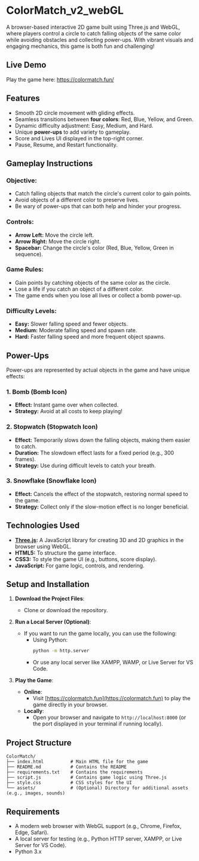 # ColorMatch_v2_webGL

A browser-based interactive 2D game built using Three.js and WebGL, where players control a circle to catch falling objects of the same color while avoiding obstacles and collecting power-ups. With vibrant visuals and engaging mechanics, this game is both fun and challenging!

## **Live Demo**
Play the game here: https://colormatch.fun/

## **Features**
- Smooth 2D circle movement with gliding effects.
- Seamless transitions between **four colors**: Red, Blue, Yellow, and Green.
- Dynamic difficulty adjustment: Easy, Medium, and Hard.
- Unique **power-ups** to add variety to gameplay.
- Score and Lives UI displayed in the top-right corner.
- Pause, Resume, and Restart functionality.

## **Gameplay Instructions**
### **Objective:**
- Catch falling objects that match the circle's current color to gain points.
- Avoid objects of a different color to preserve lives.
- Be wary of power-ups that can both help and hinder your progress.

### **Controls:**
- **Arrow Left:** Move the circle left.
- **Arrow Right:** Move the circle right.
- **Spacebar:** Change the circle's color (Red, Blue, Yellow, Green in sequence).

### **Game Rules:**
- Gain points by catching objects of the same color as the circle.
- Lose a life if you catch an object of a different color.
- The game ends when you lose all lives or collect a bomb power-up.

### **Difficulty Levels:**
- **Easy:** Slower falling speed and fewer objects.
- **Medium:** Moderate falling speed and spawn rate.
- **Hard:** Faster falling speed and more frequent object spawns.

## **Power-Ups**
Power-ups are represented by actual objects in the game and have unique effects:

### 1. **Bomb** (Bomb Icon)
- **Effect:** Instant game over when collected.
- **Strategy:** Avoid at all costs to keep playing!

### 2. **Stopwatch** (Stopwatch Icon)
- **Effect:** Temporarily slows down the falling objects, making them easier to catch.
- **Duration:** The slowdown effect lasts for a fixed period (e.g., 300 frames).
- **Strategy:** Use during difficult levels to catch your breath.

### 3. **Snowflake** (Snowflake Icon)
- **Effect:** Cancels the effect of the stopwatch, restoring normal speed to the game.
- **Strategy:** Collect only if the slow-motion effect is no longer beneficial.

## **Technologies Used**
- **[Three.js](https://threejs.org/):** A JavaScript library for creating 3D and 2D graphics in the browser using WebGL.
- **HTML5:** To structure the game interface.
- **CSS3:** To style the game UI (e.g., buttons, score display).
- **JavaScript:** For game logic, controls, and rendering.

## **Setup and Installation**

1. **Download the Project Files**:
   - Clone or download the repository.

2. **Run a Local Server (Optional)**:
   - If you want to run the game locally, you can use the following:
     - Using Python:
       ```bash
       python -m http.server
       ```
     - Or use any local server like XAMPP, WAMP, or Live Server for VS Code.

3. **Play the Game**:
   - **Online**:
     - Visit [https://colormatch.fun](https://colormatch.fun) to play the game directly in your browser.
   - **Locally**:
     - Open your browser and navigate to `http://localhost:8000` (or the port displayed in your terminal if running locally).

## **Project Structure**
```
ColorMatch/
├── index.html          # Main HTML file for the game
├── README.md           # Contains the README 
├── requirements.txt    # Contains the requirements
├── script.js           # Contains game logic using Three.js
├── style.css           # CSS styles for the UI
└── assets/             # (Optional) Directory for additional assets (e.g., images, sounds)
```

## **Requirements**
   - A modern web browser with WebGL support (e.g., Chrome, Firefox, Edge, Safari).
   - A local server for testing (e.g., Python HTTP server, XAMPP, or Live Server for VS Code).
   - Python 3.x

